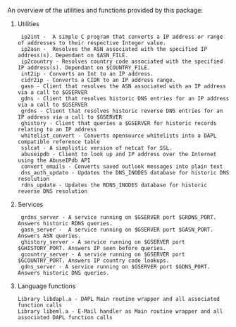 An overview of the utilities and functions provided by this package:

1. Utilities

        ip2int -  A simple C program that converts a IP address or range of addresses to their respective Integer value.
        ip2asn -  Resolves the ASN associated with the specified IP address(s). Dependant on $ASN_FILE.
        ip2country - Resolves country code associated with the specified IP address(s). Dependant on $COUNTRY_FILE.
        int2ip - Converts an Int to an IP address.
        cidr2ip - Converts a CIDR to an IP address range. 
        gasn - Client that resolves the ASN associated with an IP address via a call to $GSERVER
        gdns - Client that resolves historic DNS entries for an IP address via a call to $GSERVER
        grdns - Client that resolves historic reverse DNS entries for an IP address via a call to $GSERVER
        ghistory - Client that queries a $GSERVER for historic records relating to an IP address
        whitelist_convert - Converts opensource whitelists into a DAPL compatible reference table
        sslcat - A simplistic version of netcat for SSL.
        abuseipdb - Client to look up and IP address over the Internet using the AbuseIPdb API
        convert_emails - Converts saved outlook messages into plain text
        dns_auth_update - Updates the DNS_INODES database for historic DNS resolution
        rdns_update - Updates the RDNS_INODES database for historic reverse DNS resolution
  
2. Services
  
        grdns_server - A service running on $GSERVER port $GRDNS_PORT. Answers historic RDNS queries.
        gasn_server -  A service running on $GSERVER port $GASN_PORT. Answers ASN queries.
        ghistory_server - A service running on $GSERVER port $GHISTORY_PORT. Answers IP seen before queries.
        gcountry_server - A service running on $GSERVER port $GCOUNTRY_PORT. Answers IP country code lookups.
        gdns_server - A service running on $GSERVER port $GDNS_PORT. Answers historic DNS queries.
  
  3. Language functions
  
         Library libdapl.a - DAPL Main routine wrapper and all associated function calls
         Library libeml.a - E-Mail handler as Main routine wrapper and all associated DAPL function calls
